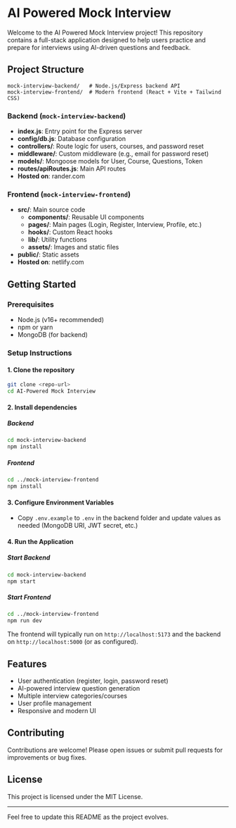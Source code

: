 # AI Powered Mock Interview

Welcome to the AI Powered Mock Interview project! This repository contains a full-stack application designed to help users practice and prepare for interviews using AI-driven questions and feedback.

## Project Structure

```
mock-interview-backend/   # Node.js/Express backend API
mock-interview-frontend/  # Modern frontend (React + Vite + Tailwind CSS)
```

### Backend (`mock-interview-backend`)
- **index.js**: Entry point for the Express server
- **config/db.js**: Database configuration
- **controllers/**: Route logic for users, courses, and password reset
- **middleware/**: Custom middleware (e.g., email for password reset)
- **models/**: Mongoose models for User, Course, Questions, Token
- **routes/apiRoutes.js**: Main API routes
- **Hosted on**: rander.com
  
### Frontend (`mock-interview-frontend`)
- **src/**: Main source code
  - **components/**: Reusable UI components
  - **pages/**: Main pages (Login, Register, Interview, Profile, etc.)
  - **hooks/**: Custom React hooks
  - **lib/**: Utility functions
  - **assets/**: Images and static files
- **public/**: Static assets
- **Hosted on**: netlify.com

## Getting Started

### Prerequisites
- Node.js (v16+ recommended)
- npm or yarn
- MongoDB (for backend)

### Setup Instructions

#### 1. Clone the repository
```sh
git clone <repo-url>
cd AI-Powered Mock Interview
```

#### 2. Install dependencies
##### Backend
```sh
cd mock-interview-backend
npm install
```
##### Frontend
```sh
cd ../mock-interview-frontend
npm install
```

#### 3. Configure Environment Variables
- Copy `.env.example` to `.env` in the backend folder and update values as needed (MongoDB URI, JWT secret, etc.)

#### 4. Run the Application
##### Start Backend
```sh
cd mock-interview-backend
npm start
```
##### Start Frontend
```sh
cd ../mock-interview-frontend
npm run dev
```

The frontend will typically run on `http://localhost:5173` and the backend on `http://localhost:5000` (or as configured).

## Features
- User authentication (register, login, password reset)
- AI-powered interview question generation
- Multiple interview categories/courses
- User profile management
- Responsive and modern UI

## Contributing
Contributions are welcome! Please open issues or submit pull requests for improvements or bug fixes.

## License
This project is licensed under the MIT License.

---
Feel free to update this README as the project evolves.
